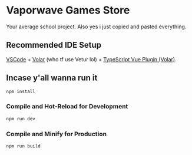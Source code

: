 # Vaporwave Games Store

Your average school project. Also yes i just copied and pasted everything.

## Recommended IDE Setup

[VSCode](https://code.visualstudio.com/) + [Volar](https://marketplace.visualstudio.com/items?itemName=johnsoncodehk.volar) (who tf use Vetur lol) + [TypeScript Vue Plugin (Volar)](https://marketplace.visualstudio.com/items?itemName=johnsoncodehk.vscode-typescript-vue-plugin).

## Incase y'all wanna run it

```sh
npm install
```

### Compile and Hot-Reload for Development

```sh
npm run dev
```

### Compile and Minify for Production

```sh
npm run build
```
